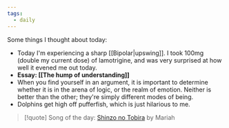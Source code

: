 ```yaml
---
tags:
  - daily
---
```


Some things I thought about today:
- Today I'm experiencing a sharp [[Bipolar|upswing]]. I took 100mg (double my current dose) of lamotrigine, and was very surprised at how well it evened me out today.
- **Essay: [[The hump of understanding]]**
- When you find yourself in an argument, it is important to determine whether it is in the arena of logic, or the realm of emotion. Neither is better than the other; they're simply different modes of being.
- Dolphins get high off pufferfish, which is just hilarious to me.

> [!quote] Song of the day:
> [Shinzo no Tobira](https://www.youtube.com/watch?v=iRgLhEGEetc) by Mariah